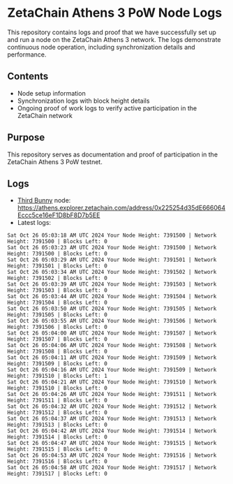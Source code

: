 # ZetaChain Athens 3 PoW Node Logs
This repository contains logs and proof that we have successfully set up and run a node on the ZetaChain Athens 3 network. The logs demonstrate continuous node operation, including synchronization details and performance.

## Contents
- Node setup information
- Synchronization logs with block height details
- Ongoing proof of work logs to verify active participation in the ZetaChain network

## Purpose
This repository serves as documentation and proof of participation in the ZetaChain Athens 3 PoW testnet.

## Logs

- [Third Bunny](https://thirdbunny.xyz/) node: https://athens.explorer.zetachain.com/address/0x225254d35dE666064Eccc5ce16eF1D8bF8D7b5EE
- Latest logs:
```
Sat Oct 26 05:03:18 AM UTC 2024 Your Node Height: 7391500 | Network Height: 7391500 | Blocks Left: 0
Sat Oct 26 05:03:23 AM UTC 2024 Your Node Height: 7391500 | Network Height: 7391500 | Blocks Left: 0
Sat Oct 26 05:03:29 AM UTC 2024 Your Node Height: 7391501 | Network Height: 7391501 | Blocks Left: 0
Sat Oct 26 05:03:34 AM UTC 2024 Your Node Height: 7391502 | Network Height: 7391502 | Blocks Left: 0
Sat Oct 26 05:03:39 AM UTC 2024 Your Node Height: 7391503 | Network Height: 7391503 | Blocks Left: 0
Sat Oct 26 05:03:44 AM UTC 2024 Your Node Height: 7391504 | Network Height: 7391504 | Blocks Left: 0
Sat Oct 26 05:03:50 AM UTC 2024 Your Node Height: 7391505 | Network Height: 7391505 | Blocks Left: 0
Sat Oct 26 05:03:55 AM UTC 2024 Your Node Height: 7391506 | Network Height: 7391506 | Blocks Left: 0
Sat Oct 26 05:04:00 AM UTC 2024 Your Node Height: 7391507 | Network Height: 7391507 | Blocks Left: 0
Sat Oct 26 05:04:06 AM UTC 2024 Your Node Height: 7391508 | Network Height: 7391508 | Blocks Left: 0
Sat Oct 26 05:04:11 AM UTC 2024 Your Node Height: 7391509 | Network Height: 7391509 | Blocks Left: 0
Sat Oct 26 05:04:16 AM UTC 2024 Your Node Height: 7391509 | Network Height: 7391510 | Blocks Left: 1
Sat Oct 26 05:04:21 AM UTC 2024 Your Node Height: 7391510 | Network Height: 7391510 | Blocks Left: 0
Sat Oct 26 05:04:26 AM UTC 2024 Your Node Height: 7391511 | Network Height: 7391511 | Blocks Left: 0
Sat Oct 26 05:04:32 AM UTC 2024 Your Node Height: 7391512 | Network Height: 7391512 | Blocks Left: 0
Sat Oct 26 05:04:37 AM UTC 2024 Your Node Height: 7391513 | Network Height: 7391513 | Blocks Left: 0
Sat Oct 26 05:04:42 AM UTC 2024 Your Node Height: 7391514 | Network Height: 7391514 | Blocks Left: 0
Sat Oct 26 05:04:47 AM UTC 2024 Your Node Height: 7391515 | Network Height: 7391515 | Blocks Left: 0
Sat Oct 26 05:04:53 AM UTC 2024 Your Node Height: 7391516 | Network Height: 7391516 | Blocks Left: 0
Sat Oct 26 05:04:58 AM UTC 2024 Your Node Height: 7391517 | Network Height: 7391517 | Blocks Left: 0
```

